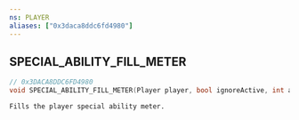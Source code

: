 ```yaml
---
ns: PLAYER
aliases: ["0x3daca8ddc6fd4980"]
---
```

## SPECIAL_ABILITY_FILL_METER

```c
// 0x3DACA8DDC6FD4980
void SPECIAL_ABILITY_FILL_METER(Player player, bool ignoreActive, int abilitySlot);
```

```
Fills the player special ability meter.
```
